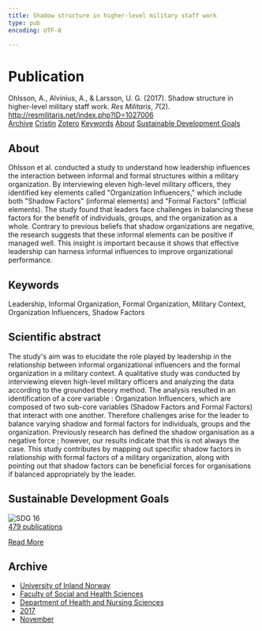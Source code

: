 ```yaml
---
title: Shadow structure in higher-level military staff work
type: pub
encoding: UTF-8

---
```

<h1>Publication</h1>
<article id="csl-bib-container-3923QMS5" class="csl-bib-container">
  <div class="csl-bib-body"> <div class="csl-entry">Ohlsson, A., Alvinius, A., &#38; Larsson, U. G. (2017). Shadow structure in higher-level military staff work. <i>Res Militaris</i>, <i>7</i>(2). <a href="http://resmilitaris.net/index.php?ID=1027006">http://resmilitaris.net/index.php?ID=1027006</a></div> </div>
  <div class="csl-bib-buttons">
    <a href="#taxonomy-article-3923QMS5" alt="archive" class="csl-bib-button">Archive</a>
    <a href="https://app.cristin.no/results/show.jsf?id=1516128" alt="Cristin" class="csl-bib-button">Cristin</a>
    <a href="http://zotero.org/groups/5881554/items/3923QMS5" alt="Zotero" class="csl-bib-button">Zotero</a>
    <a href="#keywords-article-3923QMS5" alt="keywords" class="csl-bib-button">Keywords</a>
    <a href="#about-article-3923QMS5" alt="about_pub" class="csl-bib-button">About</a>
    <a href="#sdg-article-3923QMS5" alt="sdg" class="csl-bib-button">Sustainable Development Goals</a>
  </div>
  <div id="csl-bib-meta-container-3923QMS5"></div>
</article>
<div id="csl-bib-meta-3923QMS5" class="csl-bib-meta">
  <article id="about-article-3923QMS5" class="about_pub-article">
    <h1>About</h1>
    Ohlsson et al. conducted a study to understand how leadership influences the interaction between informal and formal structures within a military organization. By interviewing eleven high-level military officers, they identified key elements called "Organization Influencers," which include both "Shadow Factors" (informal elements) and "Formal Factors" (official elements). The study found that leaders face challenges in balancing these factors for the benefit of individuals, groups, and the organization as a whole. Contrary to previous beliefs that shadow organizations are negative, the research suggests that these informal elements can be positive if managed well. This insight is important because it shows that effective leadership can harness informal influences to improve organizational performance.
  </article>
  <article id="keywords-article-3923QMS5" class="keywords-article">
    <h1>Keywords</h1>
    Leadership, Informal Organization, Formal Organization, Military Context, Organization Influencers, Shadow Factors
  </article>
  <article id="abstract-article-3923QMS5" class="abstract-article">
    <h1>Scientific abstract</h1>
    The study's aim was to elucidate the role played by leadership in the relationship between informal organizational influencers and the formal organization in a military context. A qualitative study was conducted by interviewing eleven high-level military officers and analyzing the data according to the grounded theory method. The analysis resulted in an identification of a core variable : Organization Influencers, which are composed of two sub-core variables (Shadow Factors and Formal Factors) that interact with one another. Therefore challenges arise for the leader to balance varying shadow and formal factors for individuals, groups and the organization. Previously research has defined the shadow organisation as a negative force ; however, our results indicate that this is not always the case. This study contributes by mapping out specific shadow factors in relationship with formal factors of a military organization, along with pointing out that shadow factors can be beneficial forces for organisations if balanced appropriately by the leader.
  </article>
  <article id="sdg-article-3923QMS5" class="sdg-article">
    <h1>Sustainable Development Goals</h1>
    <div class="sdg-container"><div id="sdg16" class="sdg">
        <img src="{{< params subfolder >}}images/sdg/sdg16_en.png" class="image" alt="SDG 16">
        <div class="sdg-overlay">
          <a href="/en/archive/?key=?sdg=16#archive" class="sdg-publication-count"><span>479</span> publications</a>
          <p><a href="https://sdgs.un.org/goals/goal16" class="sdg-read-more">Read More</a></p>
        </div>
      </div></div>
  </article>
  <article id="taxonomy-article-3923QMS5" class="taxonomy-article">
    <h1>Archive</h1>
    <ul>
      <li>
        <a href="/en/archive/?key=3DCRN523">University of Inland Norway</a>
      </li>
      <li>
        <a href="/en/archive/?key=IDKFS3MX">Faculty of Social and Health Sciences</a>
      </li>
      <li>
        <a href="/en/archive/?key=GTV4ECMZ">Department of Health and Nursing Sciences</a>
      </li>
      <li>
        <a href="/en/archive/?key=QV2QKSDS">2017</a>
      </li>
      <li>
        <a href="/en/archive/?key=76Z26YNP">November</a>
      </li>
    </ul>
  </article>
</div>
